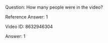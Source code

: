 Question: How many people were in the video?

Reference Answer: 1

Video ID: 8632946304

Answer: 1

